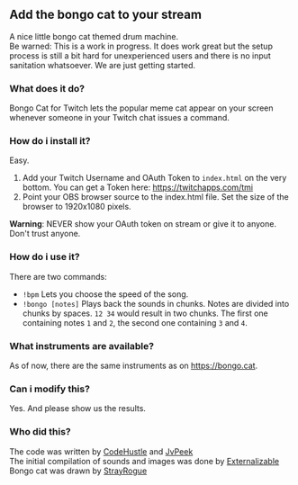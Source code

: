 ## Add the bongo cat to your stream
A nice little bongo cat themed drum machine.  
Be warned: This is a work in progress. It does work great but the setup process is still a bit hard for unexperienced users and there is no input sanitation whatsoever. We are just getting started.
### What does it do?
Bongo Cat for Twitch lets the popular meme cat appear on your screen whenever someone in your Twitch chat issues a command.
### How do i install it?
Easy.
1. Add your Twitch Username and OAuth Token to `index.html` on the very bottom. You can get a Token here: https://twitchapps.com/tmi
2. Point your OBS browser source to the index.html file. Set the size of the browser to 1920x1080 pixels.

**Warning**: NEVER show your OAuth token on stream or give it to anyone. Don't trust anyone.
### How do i use it?
There are two commands:  
 * `!bpm`
Lets you choose the speed of the song.
 * `!bongo [notes]`
Plays back the sounds in chunks.
Notes are divided into chunks by spaces. `12 34` would result in two chunks.
The first one containing notes `1` and `2`, the second one containing `3` and `4`. 
### What instruments are available?
As of now, there are the same instruments as on https://bongo.cat.
### Can i modify this?
Yes. And please show us the results.
### Who did this?
The code was written by [CodeHustle](https://twitch.tv/codehustle) and [JvPeek](https://twitch.tv/jvpeek)  
The initial compilation of sounds and images was done by [Externalizable](https://github.com/Externalizable)  
Bongo cat was drawn by [StrayRogue](https://twitter.com/StrayRogue)
